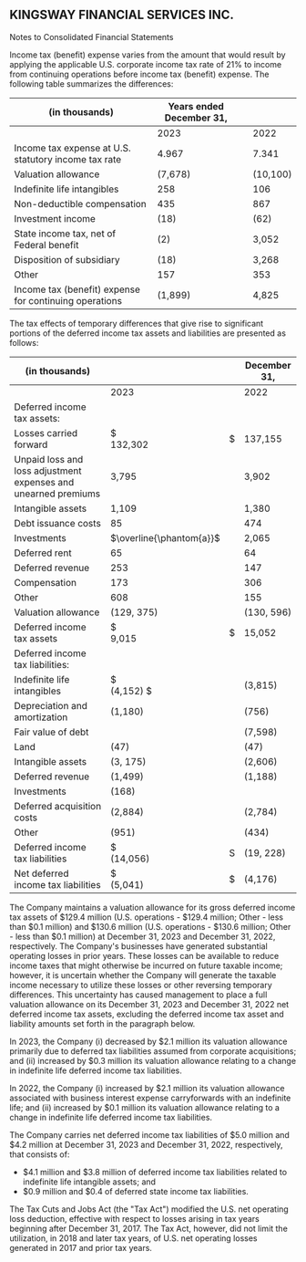 ## KINGSWAY FINANCIAL SERVICES INC.

Notes to Consolidated Financial Statements

Income tax (benefit) expense varies from the amount that would result by applying the applicable U.S. corporate income tax rate of 21% to income from continuing operations before income tax (benefit) expense. The following table summarizes the differences:

| (in thousands)                                         | Years ended December 31, |  |          |
|--------------------------------------------------------|--------------------------|--|----------|
|                                                        | 2023                     |  | 2022     |
| Income tax expense at U.S. statutory income tax rate   | 4.967                    |  | 7.341    |
| Valuation allowance                                    | (7,678)                  |  | (10,100) |
| Indefinite life intangibles                            | 258                      |  | 106      |
| Non-deductible compensation                            | 435                      |  | 867      |
| Investment income                                      | (18)                     |  | (62)     |
| State income tax, net of Federal benefit               | (2)                      |  | 3,052    |
| Disposition of subsidiary                              | (18)                     |  | 3,268    |
| Other                                                  | 157                      |  | 353      |
| Income tax (benefit) expense for continuing operations | (1,899)                  |  | 4,825    |

The tax effects of temporary differences that give rise to significant portions of the deferred income tax assets and liabilities are presented as follows:

| (in thousands)                                                 |                          |    | December 31, |
|----------------------------------------------------------------|--------------------------|----|--------------|
|                                                                | 2023                     |    | 2022         |
| Deferred income tax assets:                                    |                          |    |              |
| Losses carried forward                                         | \$<br>132,302            | \$ | 137,155      |
| Unpaid loss and loss adjustment expenses and unearned premiums | 3,795                    |    | 3,902        |
| Intangible assets                                              | 1,109                    |    | 1,380        |
| Debt issuance costs                                            | 85                       |    | 474          |
| Investments                                                    | $\overline{\phantom{a}}$ |    | 2,065        |
| Deferred rent                                                  | 65                       |    | 64           |
| Deferred revenue                                               | 253                      |    | 147          |
| Compensation                                                   | 173                      |    | 306          |
| Other                                                          | 608                      |    | 155          |
| Valuation allowance                                            | (129, 375)               |    | (130, 596)   |
| Deferred income tax assets                                     | \$<br>9,015              | \$ | 15,052       |
| Deferred income tax liabilities:                               |                          |    |              |
| Indefinite life intangibles                                    | \$<br>(4,152) \$         |    | (3,815)      |
| Depreciation and amortization                                  | (1,180)                  |    | (756)        |
| Fair value of debt                                             |                          |    | (7,598)      |
| Land                                                           | (47)                     |    | (47)         |
| Intangible assets                                              | (3, 175)                 |    | (2,606)      |
| Deferred revenue                                               | (1,499)                  |    | (1,188)      |
| Investments                                                    | (168)                    |    |              |
| Deferred acquisition costs                                     | (2,884)                  |    | (2,784)      |
| Other                                                          | (951)                    |    | (434)        |
| Deferred income tax liabilities                                | \$<br>(14,056)           | S  | (19, 228)    |
| Net deferred income tax liabilities                            | \$<br>(5,041)            | \$ | (4,176)      |

The Company maintains a valuation allowance for its gross deferred income tax assets of \$129.4 million (U.S. operations - \$129.4 million; Other - less than \$0.1 million) and \$130.6 million (U.S. operations - \$130.6 million; Other - less than \$0.1 million) at December 31, 2023 and December 31, 2022, respectively. The Company's businesses have generated substantial operating losses in prior years. These losses can be available to reduce income taxes that might otherwise be incurred on future taxable income; however, it is uncertain whether the Company will generate the taxable income necessary to utilize these losses or other reversing temporary differences. This uncertainty has caused management to place a full valuation allowance on its December 31, 2023 and December 31, 2022 net deferred income tax assets, excluding the deferred income tax asset and liability amounts set forth in the paragraph below.

In 2023, the Company (i) decreased by \$2.1 million its valuation allowance primarily due to deferred tax liabilities assumed from corporate acquisitions; and (ii) increased by \$0.3 million its valuation allowance relating to a change in indefinite life deferred income tax liabilities.

In 2022, the Company (i) increased by \$2.1 million its valuation allowance associated with business interest expense carryforwards with an indefinite life; and (ii) increased by \$0.1 million its valuation allowance relating to a change in indefinite life deferred income tax liabilities.

The Company carries net deferred income tax liabilities of \$5.0 million and \$4.2 million at December 31, 2023 and December 31, 2022, respectively, that consists of:

- \$4.1 million and \$3.8 million of deferred income tax liabilities related to indefinite life intangible assets; and
- \$0.9 million and \$0.4 of deferred state income tax liabilities.

The Tax Cuts and Jobs Act (the "Tax Act") modified the U.S. net operating loss deduction, effective with respect to losses arising in tax years beginning after December 31, 2017. The Tax Act, however, did not limit the utilization, in 2018 and later tax years, of U.S. net operating losses generated in 2017 and prior tax years.